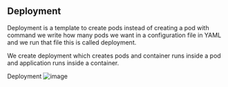 ## Deployment 
Deployment is a template to create pods instead of creating a pod with command we write how many pods we want in a configuration file in YAML and we run that file this is called deployment.

We create deployment which creates pods and container runs inside a pod and application runs inside a container.

Deployment
![image](https://user-images.githubusercontent.com/96729391/226091159-1cae5ca3-3048-4c97-ad7f-b94ae7909a1a.png)



